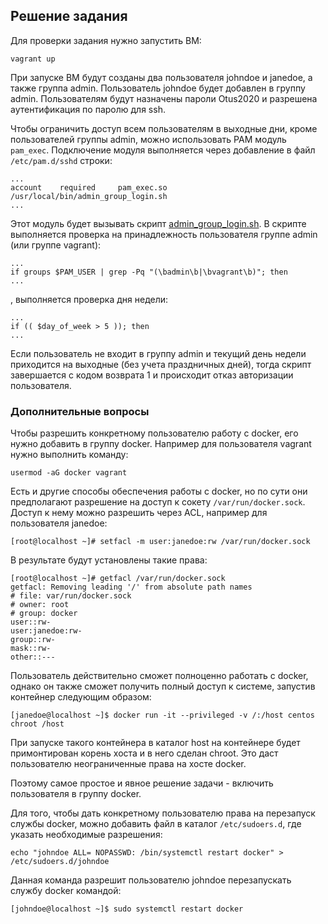 ## Решение задания

Для проверки задания нужно запустить ВМ:

```
vagrant up
```

При запуске ВМ будут созданы два пользователя johndoe и janedoe, а также группа admin.
Пользователь johndoe будет добавлен в группу admin.
Пользователям будут назначены пароли Otus2020 и разрешена аутентификация по паролю для ssh.

Чтобы ограничить доступ всем пользователям в выходные дни, кроме пользователей группы admin, можно использовать PAM модуль `pam_exec`.
Подключение модуля выполняется через добавление в файл `/etc/pam.d/sshd` строки:

```
...
account    required     pam_exec.so /usr/local/bin/admin_group_login.sh
...
```

Этот модуль будет вызывать скрипт [admin_group_login.sh](./admin_group_login.sh).
В скрипте выполняется проверка на принадлежность пользователя группе admin (или группе vagrant):

```
...
if groups $PAM_USER | grep -Pq "(\badmin\b|\bvagrant\b)"; then
...
```

, выполняется проверка дня недели:

```
...
if (( $day_of_week > 5 )); then
...
```

Если пользователь не входит в группу admin и текущий день недели приходится на выходные (без учета праздничных дней), тогда скрипт завершается с кодом возврата 1 и происходит отказ авторизации пользователя.

### Дополнительные вопросы

Чтобы разрешить конкретному пользователю работу с docker, его нужно добавить в группу docker.
Например для пользователя vagrant нужно выполнить команду:

```
usermod -aG docker vagrant
```

Есть и другие способы обеспечения работы с docker, но по сути они предполагают разрешение на доступ к сокету `/var/run/docker.sock`.
Доступ к нему можно разрешить через ACL, например для пользователя janedoe:

```
[root@localhost ~]# setfacl -m user:janedoe:rw /var/run/docker.sock
```

В результате будут установлены такие права:

```
[root@localhost ~]# getfacl /var/run/docker.sock
getfacl: Removing leading '/' from absolute path names
# file: var/run/docker.sock
# owner: root
# group: docker
user::rw-
user:janedoe:rw-
group::rw-
mask::rw-
other::---
```

Пользователь действительно сможет полноценно работать с docker, однако он также сможет получить полный доступ к системе, запустив контейнер следующим образом:

```
[janedoe@localhost ~]$ docker run -it --privileged -v /:/host centos chroot /host
```

При запуске такого контейнера в каталог host на контейнере будет примонтирован корень хоста и в него сделан chroot.
Это даст пользователю неограниченные права на хосте docker.

Поэтому самое простое и явное решение задачи - включить пользователя в группу docker.

Для того, чтобы дать конкретному пользователю права на перезапуск службы docker, можно добавить файл в каталог `/etc/sudoers.d`, где указать необходимые разрешения:

```
echo "johndoe ALL= NOPASSWD: /bin/systemctl restart docker" > /etc/sudoers.d/johndoe
```

Данная команда разрешит пользователю johndoe перезапускать службу docker командой:

```
[johndoe@localhost ~]$ sudo systemctl restart docker
```